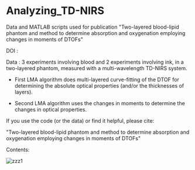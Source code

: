 # Analyzing_TD-NIRS
Data and MATLAB scripts used for publication "Two-layered blood-lipid phantom and method to determine absorption and oxygenation employing changes in moments of DTOFs"

DOI  : 

Data : 3 experiments involving blood and 2 experiments involving ink, in a two-layered phantom, measured with a multi-wavelength TD-NIRS system.

- First LMA algorithm does multi-layered curve-fitting of the DTOF for determining the absolute optical properties (and/or the thicknesses of layers).

- Second LMA algorithm uses the changes in moments to determine the changes in optical properties.

If you use the code (or the data) or find it helpful, please cite: 

"Two-layered blood-lipid phantom and method to determine absorption and oxygenation employing changes in moments of DTOFs"

Contents: 


![zzz1](https://github.com/asudakou/Analyzing_TD-NIRS/assets/133748951/22434a52-234f-4af6-9a2c-be5782d1cb89)
